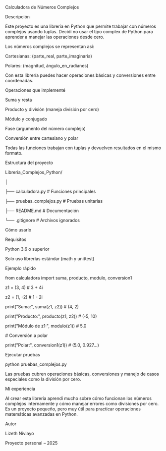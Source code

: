 Calculadora de Números Complejos

Descripción



Este proyecto es una librería en Python que permite trabajar con números complejos usando tuplas. Decidí no usar el tipo complex de Python para aprender a manejar las operaciones desde cero.



Los números complejos se representan así:



Cartesianas: (parte\_real, parte\_imaginaria)



Polares: (magnitud, ángulo\_en\_radianes)



Con esta librería puedes hacer operaciones básicas y conversiones entre coordenadas.



Operaciones que implementé



Suma y resta



Producto y división (maneja división por cero)



Módulo y conjugado



Fase (argumento del número complejo)



Conversión entre cartesiano y polar



Todas las funciones trabajan con tuplas y devuelven resultados en el mismo formato.



Estructura del proyecto

Libreria\_Complejos\_Python/

│

├── calculadora.py           # Funciones principales

├── pruebas\_complejos.py    # Pruebas unitarias

├── README.md               # Documentación

└── .gitignore              # Archivos ignorados

Cómo usarlo

Requisitos



Python 3.6 o superior



Solo uso librerías estándar (math y unittest)



Ejemplo rápido

from calculadora import suma, producto, modulo, conversion1





z1 = (3, 4)    # 3 + 4i

z2 = (1, -2)   # 1 - 2i





print("Suma:", suma(z1, z2))          # (4, 2)

print("Producto:", producto(z1, z2))  # (-5, 10)

print("Módulo de z1:", modulo(z1))    # 5.0





\# Conversión a polar

print("Polar:", conversion1(z1))       # (5.0, 0.927...)

Ejecutar pruebas

python pruebas\_complejos.py



Las pruebas cubren operaciones básicas, conversiones y manejo de casos especiales como la división por cero.



Mi experiencia



Al crear esta librería aprendí mucho sobre cómo funcionan los números complejos internamente y cómo manejar errores como divisiones por cero. Es un proyecto pequeño, pero muy útil para practicar operaciones matemáticas avanzadas en Python.



Autor



Lizeth Niviayo

Proyecto personal – 2025

